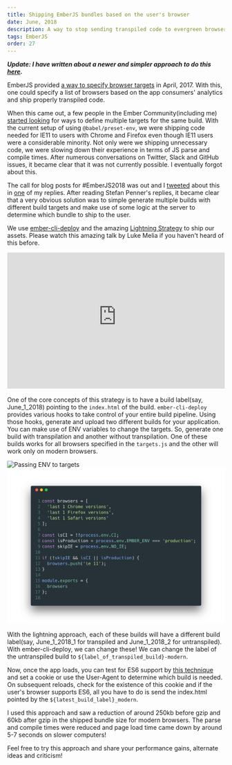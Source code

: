 ```yaml
---
title: Shipping EmberJS bundles based on the user's browser
date: June, 2018
description: A way to stop sending transpiled code to evergreen browsers with EmberJS
tags: EmberJS
order: 27
---
```


***Update: I have written about a newer and simpler approach to do this [here](/ember-differential-bundles/).***

EmberJS provided [a way to specify browser targets](https://rwjblue.com/2017/04/21/ember-cli-targets/) in April, 2017. With this, one could specify a list of browsers based on the app consumers' analytics and ship properly transpiled code.

When this came out, a few people in the Ember Community(including me) [started looking](https://github.com/babel/ember-cli-babel/issues/200) for ways to define multiple targets for the same build. With the current setup of using `@babel/preset-env`, we were shipping code needed for IE11 to users with Chrome and Firefox even though IE11 users were a considerable minority. Not only were we shipping unnecessary code, we were slowing down their experience in terms of JS parse and compile times. After numerous conversations on Twitter, Slack and GitHub issues, it became clear that it was not currently possible. I eventually forgot about this.

The call for blog posts for #EmberJS2018 was out and I [tweeted](https://twitter.com/sivaSupermanyam/status/1002280628815982592) about this in [one](https://twitter.com/sivaSupermanyam/status/996041686311583744) of my replies. After reading Stefan Penner's replies, it became clear that a very obvious solution was to simple generate multiple builds with different build targets and make use of some logic at the server to determine which bundle to ship to the user.

We use [ember-cli-deploy](http://ember-cli-deploy.com/docs/v0.6.x/the-lightning-strategy/) and the amazing [Lightning Strategy](http://ember-cli-deploy.com/docs/v0.6.x/the-lightning-strategy/) to ship our assets. Please watch this amazing talk by Luke Melia if you haven't heard of this before.

<iframe width="100%" height="315" src="https://www.youtube-nocookie.com/embed/QZVYP3cPcWQ" frameborder="0" allow="autoplay; encrypted-media" allowfullscreen></iframe>

One of the core concepts of this strategy is to have a build label(say, June_1_2018) pointing to the `index.html` of the build. `ember-cli-deploy` provides various hooks to take control of your entire build pipeline. Using those hooks, generate and upload two different builds for your application. You can make use of ENV variables to change the targets. So, generate one build with transpilation and another without transpilation. One of these builds works for all browsers specified in the `targets.js` and the other will work only on modern browsers.

<img data-src="/static/images/targets.png" src="" alt="Passing ENV to targets" class="old-lazy-load">
<noscript>
  <img loading="lazy" src="/static/images/targets.png" alt="Passing ENV to targets">
</noscript>

With the lightning approach, each of these builds will have a different build label(say, June_1_2018_1 for transpiled and June_1_2018_2 for untranspiled). With ember-cli-deploy, we can change these! We can change the label of the untranspiled build to `${label_of_transpiled_build}-modern`.

Now, once the app loads, you can test for ES6 support by [this technique](https://www.bram.us/2016/10/31/checking-if-a-browser-supports-es6/) and set a cookie or use the User-Agent to determine which build is needed. On subsequent reloads, check for the existence of this cookie and if the user's browser supports ES6, all you have to do is send the index.html pointed by the `${latest_build_label}_modern`.

I used this approach and saw a reduction of around 250kb before gzip and 60kb after gzip in the shipped bundle size for modern browsers. The parse and compile times were reduced and page load time came down by around 5-7 seconds on slower computers!

Feel free to try this approach and share your performance gains, alternate ideas and criticism!
